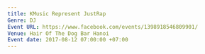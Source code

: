 ```yaml
---
title: KMusic Represent JustRap
Genre: DJ
Event URL: https://www.facebook.com/events/1398918546809901/
Venue: Hair Of The Dog Bar Hanoi
Event date: 2017-08-12 07:00:00 +07:00
---
```


